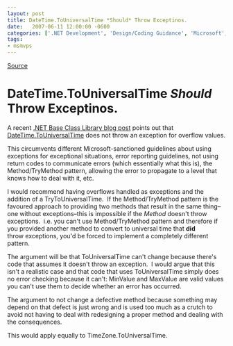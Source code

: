 ```yaml
---
layout: post
title: DateTime.ToUniversalTime *Should* Throw Exceptinos.
date:   2007-06-11 12:00:00 -0600
categories: ['.NET Development', 'Design/Coding Guidance', 'Microsoft', 'Software Development']
tags:
- msmvps
---
```

[Source](http://blogs.msmvps.com/peterritchie/2007/06/12/datetime-touniversaltime-should-throw-exceptinos/ "Permalink to DateTime.ToUniversalTime *Should* Throw Exceptinos.")

# DateTime.ToUniversalTime *Should* Throw Exceptinos.

A recent [.NET Base Class Library blog post][1] points out that [DateTime.ToUniversalTime][2] does not throw an exception for overflow values.

This circumvents different Microsoft-sanctioned guidelines about using exceptions for exceptional situations, error reporting guidelines, not using return codes to communicate errors (which essentially what this is), the Method/TryMethod pattern, allowing the error to propagate to a level that knows how to deal with it, etc.

I would recommend having overflows handled as exceptions and the addition of a TryToUniversalTime.  If the Method/TryMethod pattern is the favoured approach to providing two methods that result in the same thing–one without exceptions–this is impossible if the _Method_ doesn't throw exceptions.  i.e. you can't use Method/TryMethod pattern and therefore if you provided another method to convert to universal time that **did** throw exceptions, you'd be forced to implement a completely different pattern.

The argument will be that ToUniversalTime can't change because there's code that assumes it doesn't throw an exception.  I would argue that this isn't a realistic case and that code that uses ToUniversalTime simply does no error checking because it can't: MinValue and MaxValue are valid values you can't use them to decide whether an error has occurred.  

The argument to not change a defective method because something may depend on that defect is just wrong and is used too much as a crutch to avoid not having to deal with redesigning a proper method and dealing with the consequences.

This would apply equally to TimeZone.ToUniversalTime.

[1]: http://blogs.msdn.com/bclteam/archive/2007/06/12/datetime-touniversaltime-returns-maxvalue-minvalue-on-overflow-josh-free.aspx
[2]: http://msdn2.microsoft.com/en-us/library/system.datetime.touniversaltime(vs.80).aspx

